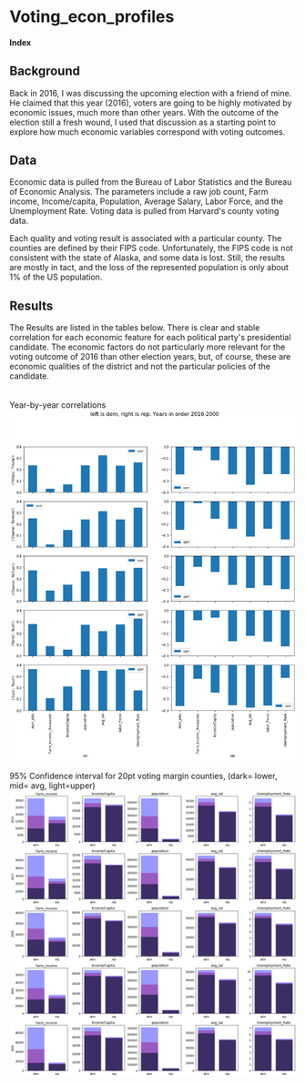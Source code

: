 # Voting_econ_profiles

#### Index

## Background
Back in 2016, I was discussing the upcoming election with a friend of mine. He claimed that this year (2016), voters are going to be highly motivated by economic issues, much more than other years. With the outcome of the election still a fresh wound, I used that discussion as a starting point to explore how much economic variables correspond with voting outcomes.

## Data
Economic data is pulled from the Bureau of Labor Statistics and the Bureau of Economic Analysis. The parameters include a raw job count, Farm income, Income/capita, Population, Average Salary, Labor Force, and the Unemployment Rate. Voting data is pulled from Harvard's county voting data. 

Each quality and voting result is associated with a particular county. The counties are defined by their FIPS code. Unfortunately, the FIPS code is not consistent with the state of Alaska, and some data is lost. Still, the results are mostly in tact, and the loss of the represented population is only about 1% of the US population. 


## Results
The Results are listed in the tables below. There is clear and stable correlation for each economic feature for each political party's presidential candidate. The economic factors do not particularly more relevant for the voting outcome of 2016 than other election years, but, of course, these are economic qualities of the district and not the particular policies of the candidate.  
\
\
Year-by-year correlations\
![](files/General_Correls.png)
\
\
95% Confidence interval for 20pt voting margin counties, (dark= lower, mid= avg, light=upper)\
![](files/CI_60percent.png)
